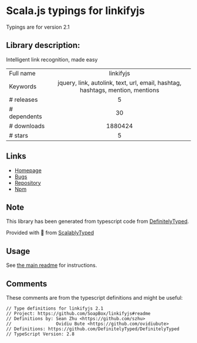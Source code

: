 
# Scala.js typings for linkifyjs

Typings are for version 2.1

## Library description:
Intelligent link recognition, made easy

|                    |                 |
| ------------------ | :-------------: |
| Full name          | linkifyjs |
| Keywords           | jquery, link, autolink, text, url, email, hashtag, hashtags, mention, mentions |
| # releases         | 5 |
| # dependents       | 30 |
| # downloads        | 1880424 |
| # stars            | 5 |

## Links
- [Homepage](https://github.com/SoapBox/linkifyjs#readme)
- [Bugs](https://github.com/SoapBox/linkifyjs/issues)
- [Repository](https://github.com/SoapBox/linkifyjs)
- [Npm](https://www.npmjs.com/package/linkifyjs)
    


## Note
This library has been generated from typescript code from [DefinitelyTyped](https://definitelytyped.org).

Provided with :purple_heart: from [ScalablyTyped](https://github.com/oyvindberg/ScalablyTyped)

## Usage
See [the main readme](../../readme.md) for instructions.

## Comments

These comments are from the typescript definitions and might be useful:
```
// Type definitions for linkifyjs 2.1
// Project: https://github.com/SoapBox/linkifyjs#readme
// Definitions by: Sean Zhu <https://github.com/szhu>
//                 Ovidiu Bute <https://github.com/ovidiubute>
// Definitions: https://github.com/DefinitelyTyped/DefinitelyTyped
// TypeScript Version: 2.8

```

